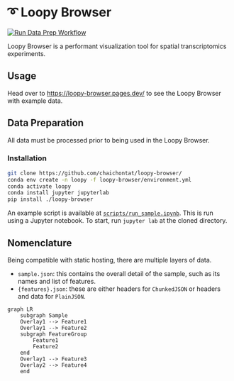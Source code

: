 # ➰ Loopy Browser

[![Run Data Prep Workflow](https://github.com/chaichontat/loopy-browser/actions/workflows/data_prep.yml/badge.svg?branch=main)](https://github.com/chaichontat/loopy-browser/actions/workflows/data_prep.yml)

Loopy Browser is a performant visualization tool for spatial transcriptomics experiments.

## Usage

Head over to https://loopy-browser.pages.dev/ to see the Loopy Browser with example data.

## Data Preparation

All data must be processed prior to being used in the Loopy Browser.

### Installation

```sh
git clone https://github.com/chaichontat/loopy-browser/
conda env create -n loopy -f loopy-browser/environment.yml
conda activate loopy
conda install jupyter jupyterlab
pip install ./loopy-browser
```

An example script is available at [`scripts/run_sample.ipynb`](scripts/run_sample.ipynb).
This is run using a Jupyter notebook. To start, run `jupyter lab` at the cloned directory.

## Nomenclature

Being compatible with static hosting, there are multiple layers of data.

- `sample.json`: this contains the overall detail of the sample, such as its names and list of features.
- `{features}.json`: these are either headers for `ChunkedJSON` or headers and data for `PlainJSON`.

```mermaid
graph LR
    subgraph Sample
    Overlay1 --> Feature1
    Overlay1 --> Feature2
    subgraph FeatureGroup
        Feature1
        Feature2
    end
    Overlay1 --> Feature3
    Overlay2 --> Feature4
    end
 ```
